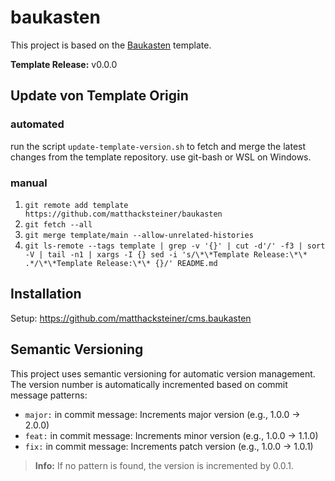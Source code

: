 # baukasten

This project is based on the [Baukasten](https://github.com/matthacksteiner/baukasten) template.

**Template Release:** v0.0.0

## Update von Template Origin

### automated

run the script `update-template-version.sh` to fetch and merge the latest changes from the template repository.
use git-bash or WSL on Windows.

### manual

1. `git remote add template https://github.com/matthacksteiner/baukasten`
2. `git fetch --all`
3. `git merge template/main --allow-unrelated-histories`
4. `git ls-remote --tags template | grep -v '{}' | cut -d'/' -f3 | sort -V | tail -n1 | xargs -I {} sed -i 's/\*\*Template Release:\*\* .*/\*\*Template Release:\*\* {}/' README.md`

## Installation

Setup: https://github.com/matthacksteiner/cms.baukasten

## Semantic Versioning

This project uses semantic versioning for automatic version management. The version number is automatically incremented based on commit message patterns:

- `major:` in commit message: Increments major version (e.g., 1.0.0 -> 2.0.0)
- `feat:` in commit message: Increments minor version (e.g., 1.0.0 -> 1.1.0)
- `fix:` in commit message: Increments patch version (e.g., 1.0.0 -> 1.0.1)

> **Info:** If no pattern is found, the version is incremented by 0.0.1.
